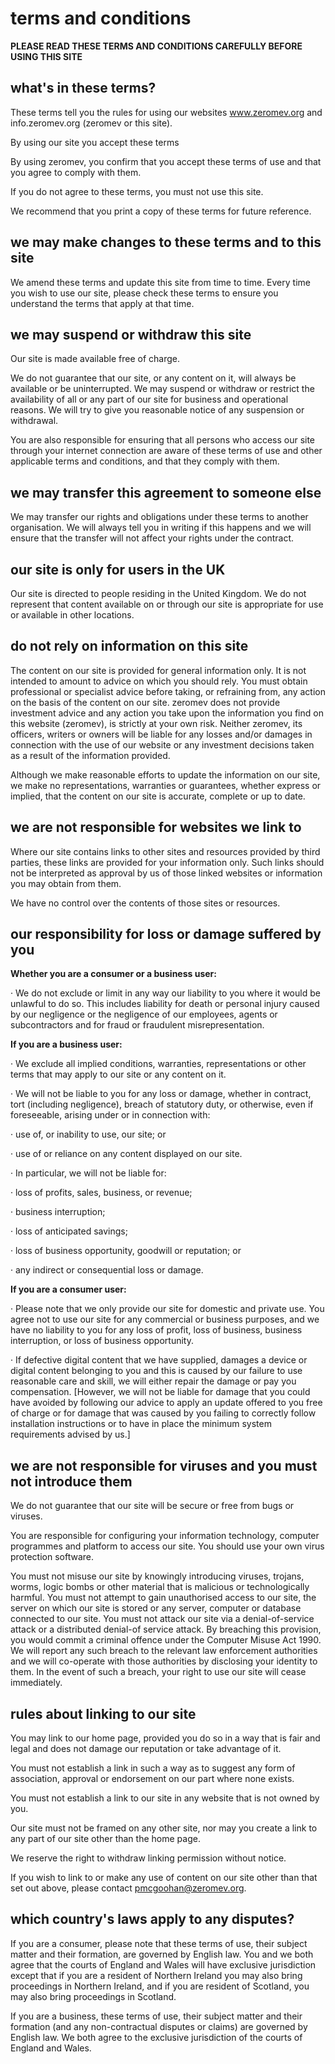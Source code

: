 # terms and conditions

__PLEASE READ THESE TERMS AND CONDITIONS CAREFULLY BEFORE USING THIS SITE__

## what's in these terms?

These terms tell you the rules for using our websites www.zeromev.org and info.zeromev.org (zeromev or this site).

By using our site you accept these terms

By using zeromev, you confirm that you accept these terms of use and that you agree to comply with them.

If you do not agree to these terms, you must not use this site.

We recommend that you print a copy of these terms for future reference.

## we may make changes to these terms and to this site

We amend these terms and update this site from time to time. Every time you wish to use our site, please check these terms to ensure you understand the terms that apply at that time. 

## we may suspend or withdraw this site

Our site is made available free of charge.

We do not guarantee that our site, or any content on it, will always be available or be uninterrupted. We may suspend or withdraw or restrict the availability of all or any part of our site for business and operational reasons. We will try to give you reasonable notice of any suspension or withdrawal.

You are also responsible for ensuring that all persons who access our site through your internet connection are aware of these terms of use and other applicable terms and conditions, and that they comply with them.

## we may transfer this agreement to someone else

We may transfer our rights and obligations under these terms to another organisation. We will always tell you in writing if this happens and we will ensure that the transfer will not affect your rights under the contract.

## our site is only for users in the UK

Our site is directed to people residing in the United Kingdom. We do not represent that content available on or through our site is appropriate for use or available in other locations.

## do not rely on information on this site

The content on our site is provided for general information only. It is not intended to amount to advice on which you should rely. You must obtain professional or specialist advice before taking, or refraining from, any action on the basis of the content on our site.  zeromev does not provide investment advice and any action you take upon the information you find on this website (zeromev), is strictly at your own risk.  Neither zeromev, its officers, writers or owners will be liable for any losses and/or damages in connection with the use of our website or any investment decisions taken as a result of the information provided.

Although we make reasonable efforts to update the information on our site, we make no representations, warranties or guarantees, whether express or implied, that the content on our site is accurate, complete or up to date.

## we are not responsible for websites we link to

Where our site contains links to other sites and resources provided by third parties, these links are provided for your information only. Such links should not be interpreted as approval by us of those linked websites or information you may obtain from them.

We have no control over the contents of those sites or resources.

## our responsibility for loss or damage suffered by you

__Whether you are a consumer or a business user:__

·       We do not exclude or limit in any way our liability to you where it would be unlawful to do so. This includes liability for death or personal injury caused by our negligence or the negligence of our employees, agents or subcontractors and for fraud or fraudulent misrepresentation.

__If you are a business user:__

·       We exclude all implied conditions, warranties, representations or other terms that may apply to our site or any content on it.

·       We will not be liable to you for any loss or damage, whether in contract, tort (including negligence), breach of statutory duty, or otherwise, even if foreseeable, arising under or in connection with:

·       use of, or inability to use, our site; or

·       use of or reliance on any content displayed on our site.

·       In particular, we will not be liable for:

·       loss of profits, sales, business, or revenue;

·       business interruption;

·       loss of anticipated savings;

·       loss of business opportunity, goodwill or reputation; or

·       any indirect or consequential loss or damage.

__If you are a consumer user:__

·       Please note that we only provide our site for domestic and private use. You agree not to use our site for any commercial or business purposes, and we have no liability to you for any loss of profit, loss of business, business interruption, or loss of business opportunity.

·       If defective digital content that we have supplied, damages a device or digital content belonging to you and this is caused by our failure to use reasonable care and skill, we will either repair the damage or pay you compensation. [However, we will not be liable for damage that you could have avoided by following our advice to apply an update offered to you free of charge or for damage that was caused by you failing to correctly follow installation instructions or to have in place the minimum system requirements advised by us.]

## we are not responsible for viruses and you must not introduce them

We do not guarantee that our site will be secure or free from bugs or viruses.

You are responsible for configuring your information technology, computer programmes and platform to access our site. You should use your own virus protection software.

You must not misuse our site by knowingly introducing viruses, trojans, worms, logic bombs or other material that is malicious or technologically harmful. You must not attempt to gain unauthorised access to our site, the server on which our site is stored or any server, computer or database connected to our site. You must not attack our site via a denial-of-service attack or a distributed denial-of service attack. By breaching this provision, you would commit a criminal offence under the Computer Misuse Act 1990. We will report any such breach to the relevant law enforcement authorities and we will co-operate with those authorities by disclosing your identity to them. In the event of such a breach, your right to use our site will cease immediately.

## rules about linking to our site

You may link to our home page, provided you do so in a way that is fair and legal and does not damage our reputation or take advantage of it.

You must not establish a link in such a way as to suggest any form of association, approval or endorsement on our part where none exists.

You must not establish a link to our site in any website that is not owned by you.

Our site must not be framed on any other site, nor may you create a link to any part of our site other than the home page.

We reserve the right to withdraw linking permission without notice.

If you wish to link to or make any use of content on our site other than that set out above, please contact pmcgoohan@zeromev.org.

## which country's laws apply to any disputes?

If you are a consumer, please note that these terms of use, their subject matter and their formation, are governed by English law. You and we both agree that the courts of England and Wales will have exclusive jurisdiction except that if you are a resident of Northern Ireland you may also bring proceedings in Northern Ireland, and if you are resident of Scotland, you may also bring proceedings in Scotland.

If you are a business, these terms of use, their subject matter and their formation (and any non-contractual disputes or claims) are governed by English law. We both agree to the exclusive jurisdiction of the courts of England and Wales.
